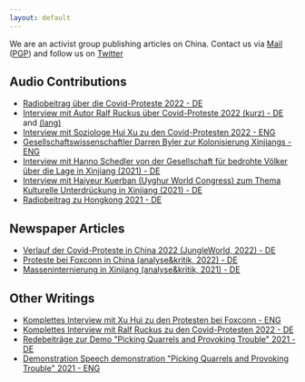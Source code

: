 ```yaml
---
layout: default
---
```


We are an activist group publishing articles on China. Contact us via [Mail](mailto:leftecho@riseup.net) ([PGP](./assets/utils/pgp.txt)) and follow us on [Twitter](https://twitter.com/leftechole)

## Audio Contributions

 - [Radiobeitrag über die Covid-Proteste 2022 - DE](./assets/audio/covid.mp3)
 - [Interview mit Autor Ralf Ruckus über Covid-Proteste 2022 (kurz) - DE](./assets/audio/ralfruckus_short.mp3) and [(lang)](./assets/audio/ralfruckus_long.mp3)
 - [Interview mit Soziologe Hui Xu zu den Covid-Protesten 2022 - ENG](./assets/oppression.mp3)
 - [Gesellschaftswissenschaftler Darren Byler zur Kolonisierung Xinjiangs - ENG](./assets/audio/colonisationxinjiang.mp3)
 - [Interview mit Hanno Schedler von der Gesellschaft für bedrohte Völker über die Lage in Xinjiang (2021) - DE](./assets/audio/hanno.mp3)
 - [Interview mit Haiyeur Kuerban (Uyghur World Congress) zum Thema Kulturelle Unterdrückung in Xinjiang (2021) - DE](./assets/audio/kuerban.mp3)
 - [Radiobeitrag zu Hongkong 2021 - DE](./assets/audio/hongkong.mp3)



## Newspaper Articles
 
 - [Verlauf der Covid-Proteste in China 2022 (JungleWorld, 2022) - DE](https://jungle.world/artikel/2022/49/mehr-polizei-und-zugestaendnisse)
 - [Proteste bei Foxconn in China (analyse&kritik, 2022) - DE](https://www.akweb.de/politik/china-foxconn-proteste-arbeiterinnen-klassenuebergreifende-solidaritaet/)
 - [Masseninternierung in Xinjiang (analyse&kritik, 2021) - DE](https://www.akweb.de/politik/masseninternierung-in-xinjiang-china/)
 
## Other Writings

 - [Komplettes Interview mit Xu Hui zu den Protesten bei Foxconn - ENG](./assets/text/xuhuiinterview.html)
 - [Komplettes Interview mit Ralf Ruckus zu den Covid-Protesten 2022 - DE](./assets/text/ruckusinterview.html)
 - [Redebeiträge zur Demo "Picking Quarrels and Provoking Trouble" 2021 - DE](./assets/text/demonstrationspeech_de.html)
 - [Demonstration Speech demonstration "Picking Quarrels and Provoking Trouble" 2021 - ENG](./assets/text/demonstrationspeeches.pdf)
